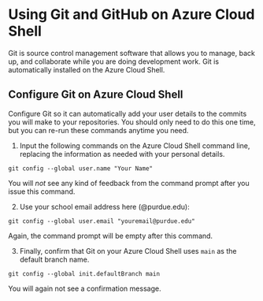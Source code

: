# Using Git and GitHub on Azure Cloud Shell

Git is source control management software that allows you to manage, back up, and collaborate while you are doing development work. Git is automatically installed on the Azure Cloud Shell.

## Configure Git on Azure Cloud Shell

Configure Git so it can automatically add your user details to the commits you will make to your repositories. You should only need to do this one time, but you can re-run these commands anytime you need.

1. Input the following commands on the Azure Cloud Shell command line, replacing the information as needed with your personal details.

```
git config --global user.name "Your Name"
```

You will *not* see any kind of feedback from the command prompt after you issue this command.

2. Use your school email address here (@purdue.edu):

```
git config --global user.email "youremail@purdue.edu"
```

Again, the command prompt will be empty after this command.

3. Finally, confirm that Git on your Azure Cloud Shell uses `main` as the default branch name.
```
git config --global init.defaultBranch main
```

You will again not see a confirmation message.